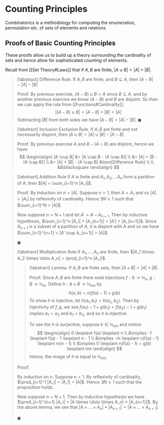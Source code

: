 # Counting Principles

Combinatorics is a methodology for computing the enumeration, permutation etc. of sets of elements and relations.

## Proofs of Basic Counting Principles

These proofs allow us to build up a theory surrounding the cardinality of sets and hence allow for sophisticated counting of elements.

Recall from [[Set Theory#Laws]] that if $A, B$ are finite, $|A \cup B| = |A| + |B|$.

> [!abstract] Difference Rule.
> If $A, B$ are finite, and $B \subseteq A$, then $|A - B| - |A| - |B|$
>
> Proof.
> By previous exercise, $(A - B) \cup B = A$ since $B \subseteq A$, and by another previous exercise we know $(A - B)$ and $B$ are disjoint. So then we can apply the rule from [[Functions#Cardinality]]:
> $$
> |(A - B) \cup B| = |A - B| + |B| = |A|
> $$
> Subtracting $|B|$ from both sides we have $|A - B| = |A| - |B|$. $\blacksquare$

> [!abstract] Inclusion Exclusion Rule.
> If $A, B$ are finite and not necessarily disjoint, then $|A \cup B| = |A| \cup |B| - |A \cap B|$
>
> Proof.
> By previous exercise $A$ and $B - (A \cap B)$ are disjoint, hence we have:
> $$
> \begin{align}
> |A \cup B| &= |A \cap B - (A \cap B)| \\
> &= |A| + |B - (A \cap B)| \\
> &= |A| + |B| - |A \cap B| &\text{Difference Rule} \\ \\
> &&\blacksquare
> \end{align}
> $$

> [!abstract] Addition Rule
> If $A$ is finite and $A_1, A_2, \dots A_n$ form a partition of $A$, then $|A| = \sum_{i=1}^n |A_i|$.
>
> Proof.
> By induction on $n = |A|$. Suppose $n = 1$, then $A = A_1$ and so $|A| = |A_1|$ by reflexivity of cardinality. Hence $\exists N \geq 1$ such that $\sum_{i=1}^N = |A|$.
>
> Now suppose $n = N + 1$ and let $A' = A - A_{n+1}$. Then by inductive hypothesis, $\sum_{i=1}^n |A_i| + |A_{n+1}| = |A'| + |A_{n+1}|$. Since $A_{n+1}$ is a subset of a partition of $A$, it is disjoint with $A$ and so we have $\sum_{i=1}^{n+1} = |A' \cup A_{n+1}| = |A|$.
>
> $\blacksquare$

> [!abstract] Multiplication Rule
> If $A_1, \dots, A_n$ are finite, then $|A_1 \times A_2 \times \dots A_n| = \prod_{i=1}^n |A_i|$.
>
>> [!abstract] Lemma.
>> If $A, B$ are finite sets, then $|A \times B| = |A| * |B|$.
>>
>> Proof.
>> Since $A, B$ are finite there exist bijections $f : A \to \mathbb{N}_n$, $g: B \to \mathbb{N}_m$. Define $h: A \times B \to \mathbb{N}_{nm}$ by
>> $$
>> h(a, b) = n(f(a) - 1) + g(b)
>> $$
>> To show $h$ is injective, let $h(a_1, b_1) = h(a_2, b_2)$. Then by injectivity of $f, g$, we see $f(a_1) - 1 + g(b_1) = f(a_2) - 1 + g(b_1)$ implies $a_1 = a_2$ and $b_1 = b_2$, and so $h$ is injective.
>>
>> To see the $h$ is surjective, suppose $k \in \mathbb{N}_{nm}$ and notice:
>> $$
>> \begin{align}
>> 0 \leqslant f(a) \leqslant n \\
>> &\implies -1 \leqslant f(a) - 1 \leqslant n - 1 \\
>> &\implies -m \leqslant n(f(a) - 1) \leqslant m(n - 1) \\
>> &\implies 0 \leqslant n(f(a) - 1) + g(b) \leqslant mn
>> \end{align}
>> $$
>> Hence, the image of $h$ is equal to $\mathbb{N}_{nm}$.
>
> Proof.
>
> By induction on $n$. Suppose $n = 1$. By reflexivity of cardinality, $\prod_{i=1}^1 |A_i| = |A_1| = |A|$. Hence $\exists N \geqslant 1$ such that the proposition holds.
>
> Now suppose $n = N + 1$. Then by inductive hypothesis we have $\prod_{i=1}^{n+1} |A_i| = |A \times \dots \times A_n| * |A_{n+1}|$. By the above lemma, we see that $|A \times \dots \times A_n| * |A_{n+1}| = |A \times \dots \times A_{n+1}|$.
>
> $\blacksquare$
